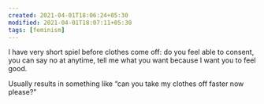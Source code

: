 ```yaml
---
created: 2021-04-01T18:06:24+05:30
modified: 2021-04-01T18:07:11+05:30
tags: [feminism]
---
```


 I have very short spiel before clothes come off: do you feel able to consent, you can say no at anytime, tell me what you want because I want you to feel good. 

Usually results in something like “can you take my clothes off faster now please?” 
